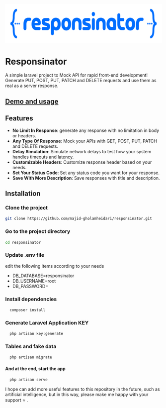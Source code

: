 <p align="center"><img src="/public/assets/responsinator.png"></p>

# Responsinator

A simple laravel project to Mock API for rapid front-end development!\
Generate PUT, POST, PUT, PATCH and DELETE requests and use them as real as a server response.



## [Demo and usage](https://responsinator.majid-gholamheidari.ir/)

## Features

- **No Limit In Response**: generate any response with no limitation in body or headers.
- **Any Type Of Response**: Mock your APIs with GET, POST, PUT, PATCH and DELETE requests.
- **Delay Simulation**: Simulate network delays to test how your system handles timeouts and latency.
- **Customizable Headers**: Customize response header based on your needs.
- **Set Your Status Code**: Set any status code you want for your response.
- **Save With More Description**: Save responses with title and description.

## Installation

### Clone the project
```bash
git clone https://github.com/majid-gholamheidari/responsinator.git
```

### Go to the project directory
```bash
cd responsinator
```

### Update .env file
edit the following items according to your needs
- DB_DATABASE=responsinator
- DB_USERNAME=root
- DB_PASSWORD=

### Install dependencies
```bash
  composer install
```

### Generate Laravel Application KEY
```bash
  php artisan key:generate
```
### Tables and fake data
```bash
  php artisan migrate
```

#### And at the end, start the app
```bash
  php artisan serve
```

I hope can add more useful features to this repository in the future, such as artificial intelligence, but in this way, please make me happy with your support ⭐ .
